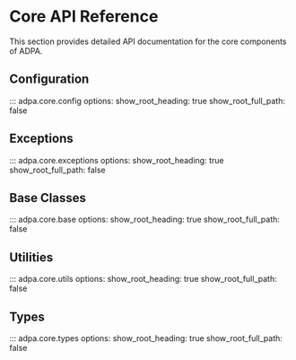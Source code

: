 # Core API Reference

This section provides detailed API documentation for the core components of ADPA.

## Configuration

::: adpa.core.config
    options:
      show_root_heading: true
      show_root_full_path: false

## Exceptions

::: adpa.core.exceptions
    options:
      show_root_heading: true
      show_root_full_path: false

## Base Classes

::: adpa.core.base
    options:
      show_root_heading: true
      show_root_full_path: false

## Utilities

::: adpa.core.utils
    options:
      show_root_heading: true
      show_root_full_path: false

## Types

::: adpa.core.types
    options:
      show_root_heading: true
      show_root_full_path: false
